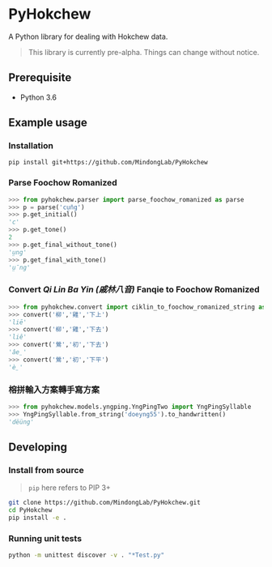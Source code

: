 # PyHokchew
A Python library for dealing with Hokchew data.

> This library is currently pre-alpha. Things can change without notice.


## Prerequisite
  - Python 3.6

## Example usage

### Installation
```
pip install git+https://github.com/MindongLab/PyHokchew
```

### Parse Foochow Romanized

```python
>>> from pyhokchew.parser import parse_foochow_romanized as parse
>>> p = parse('cṳ̄ng')
>>> p.get_initial()
'c'
>>> p.get_tone()
2
>>> p.get_final_without_tone()
'ṳng'
>>> p.get_final_with_tone()
'ṳ̄ng'
```

### Convert _Qi Lin Ba Yin (戚林八音)_ Fanqie to Foochow Romanized

```python
>>> from pyhokchew.convert import ciklin_to_foochow_romanized_string as convert
>>> convert('柳','雞','下上')
'liē'
>>> convert('柳','雞','下去')
'liê'
>>> convert('鶯','初','下去')
'âe̤'
>>> convert('鶯','初','下平')
'è̤'
```

### 榕拼輸入方案轉手寫方案
```python
>>> from pyhokchew.models.yngping.YngPingTwo import YngPingSyllable
>>> YngPingSyllable.from_string('doeyng55').to_handwritten()
'dëüng'
```

## Developing

### Install from source
> `pip` here refers to PIP 3+

```bash
git clone https://github.com/MindongLab/PyHokchew.git
cd PyHokchew
pip install -e .
```

### Running unit tests
```bash
python -m unittest discover -v . "*Test.py"
```
